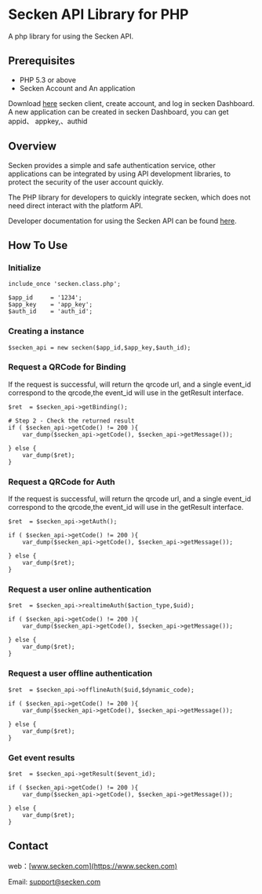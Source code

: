 # Secken API Library for PHP

A php library for using the Secken API.


## Prerequisites

 * PHP 5.3 or above
 * Secken Account and An application
 
 Download [here](https://www.secken.com/download) secken client, create account, and log in secken Dashboard.    
 A new application can be created in secken Dashboard, you can get appid、 appkey,、authid

## Overview

Secken provides a simple and safe authentication service, other applications can be integrated by using API development libraries, to protect the security of the user account quickly.

The PHP library for developers to quickly integrate secken, which does not need direct interact with the platform API.

Developer documentation for using the Secken API can be found [here](https://www.secken.com/api/).



## How To Use
### Initialize 

	include_once 'secken.class.php';

    $app_id     = '1234';
    $app_key    = 'app_key';
    $auth_id    = 'auth_id';


### Creating a instance

	$secken_api = new secken($app_id,$app_key,$auth_id);

### Request a QRCode for Binding

If the request is successful, will return the qrcode url,
and a single event_id correspond to the qrcode,the event_id will use in the getResult interface.

    $ret  = $secken_api->getBinding();

    # Step 2 - Check the returned result
    if ( $secken_api->getCode() != 200 ){
        var_dump($secken_api->getCode(), $secken_api->getMessage());

    } else {
        var_dump($ret);
    }


### Request a QRCode for Auth

If the request is successful, will return the qrcode url,
and a single event_id correspond to the qrcode,the event_id will use in the getResult interface.

    $ret  = $secken_api->getAuth();

    if ( $secken_api->getCode() != 200 ){
        var_dump($secken_api->getCode(), $secken_api->getMessage());

    } else {
        var_dump($ret);
    }

### Request a user online authentication

    $ret  = $secken_api->realtimeAuth($action_type,$uid);
    
    if ( $secken_api->getCode() != 200 ){
        var_dump($secken_api->getCode(), $secken_api->getMessage());

    } else {
        var_dump($ret);
    }

### Request a user offline authentication

    $ret  = $secken_api->offlineAuth($uid,$dynamic_code);

    if ( $secken_api->getCode() != 200 ){
        var_dump($secken_api->getCode(), $secken_api->getMessage());

    } else {
        var_dump($ret);
    }
    
    
### Get event results

    $ret  = $secken_api->getResult($event_id);

    if ( $secken_api->getCode() != 200 ){
        var_dump($secken_api->getCode(), $secken_api->getMessage());

    } else {
        var_dump($ret);
    }

## Contact

web：[www.secken.com](https://www.secken.com)    

Email: [support@secken.com](mailto:support@secken.com)